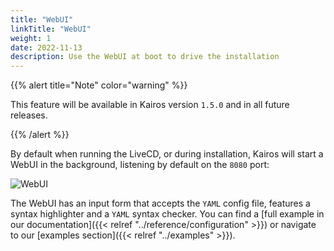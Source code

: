 ```yaml
---
title: "WebUI"
linkTitle: "WebUI"
weight: 1
date: 2022-11-13
description: Use the WebUI at boot to drive the installation
---
```


{{% alert title="Note" color="warning" %}}

This feature will be available in Kairos version `1.5.0` and in all future releases.

{{% /alert %}}

By default when running the LiveCD, or during installation, Kairos will start a WebUI in the background, listening by default on the `8080` port:

![WebUI](https://user-images.githubusercontent.com/2420543/214573939-31f887b8-890c-4cce-a02a-0100198ea7d9.png)

The WebUI has an input form that accepts the `YAML` config file, features a syntax highlighter and a `YAML` syntax checker. You can find a [full example in our documentation]({{< relref "../reference/configuration" >}}) or navigate to our [examples section]({{< relref "../examples" >}}).
